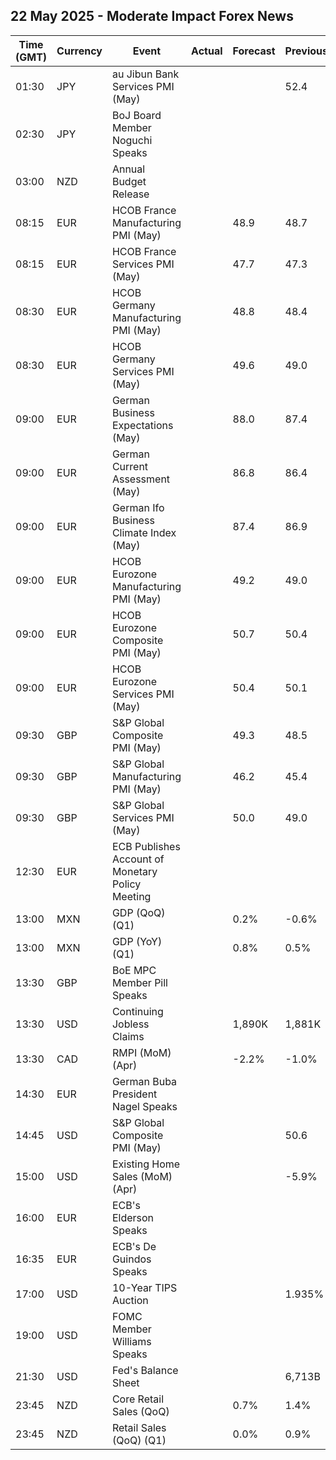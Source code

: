 ## 22 May 2025 - Moderate Impact Forex News

| Time (GMT) | Currency | Event | Actual | Forecast | Previous |
|------|----------|-------|--------|----------|----------|
| 01:30 | JPY | au Jibun Bank Services PMI (May) |  |  | 52.4 |
| 02:30 | JPY | BoJ Board Member Noguchi Speaks |  |  |  |
| 03:00 | NZD | Annual Budget Release |  |  |  |
| 08:15 | EUR | HCOB France Manufacturing PMI (May) |  | 48.9 | 48.7 |
| 08:15 | EUR | HCOB France Services PMI (May) |  | 47.7 | 47.3 |
| 08:30 | EUR | HCOB Germany Manufacturing PMI (May) |  | 48.8 | 48.4 |
| 08:30 | EUR | HCOB Germany Services PMI (May) |  | 49.6 | 49.0 |
| 09:00 | EUR | German Business Expectations (May) |  | 88.0 | 87.4 |
| 09:00 | EUR | German Current Assessment (May) |  | 86.8 | 86.4 |
| 09:00 | EUR | German Ifo Business Climate Index (May) |  | 87.4 | 86.9 |
| 09:00 | EUR | HCOB Eurozone Manufacturing PMI (May) |  | 49.2 | 49.0 |
| 09:00 | EUR | HCOB Eurozone Composite PMI (May) |  | 50.7 | 50.4 |
| 09:00 | EUR | HCOB Eurozone Services PMI (May) |  | 50.4 | 50.1 |
| 09:30 | GBP | S&P Global Composite PMI (May) |  | 49.3 | 48.5 |
| 09:30 | GBP | S&P Global Manufacturing PMI (May) |  | 46.2 | 45.4 |
| 09:30 | GBP | S&P Global Services PMI (May) |  | 50.0 | 49.0 |
| 12:30 | EUR | ECB Publishes Account of Monetary Policy Meeting |  |  |  |
| 13:00 | MXN | GDP (QoQ) (Q1) |  | 0.2% | -0.6% |
| 13:00 | MXN | GDP (YoY) (Q1) |  | 0.8% | 0.5% |
| 13:30 | GBP | BoE MPC Member Pill Speaks |  |  |  |
| 13:30 | USD | Continuing Jobless Claims |  | 1,890K | 1,881K |
| 13:30 | CAD | RMPI (MoM) (Apr) |  | -2.2% | -1.0% |
| 14:30 | EUR | German Buba President Nagel Speaks |  |  |  |
| 14:45 | USD | S&P Global Composite PMI (May) |  |  | 50.6 |
| 15:00 | USD | Existing Home Sales (MoM) (Apr) |  |  | -5.9% |
| 16:00 | EUR | ECB's Elderson Speaks |  |  |  |
| 16:35 | EUR | ECB's De Guindos Speaks |  |  |  |
| 17:00 | USD | 10-Year TIPS Auction |  |  | 1.935% |
| 19:00 | USD | FOMC Member Williams Speaks |  |  |  |
| 21:30 | USD | Fed's Balance Sheet |  |  | 6,713B |
| 23:45 | NZD | Core Retail Sales (QoQ) |  | 0.7% | 1.4% |
| 23:45 | NZD | Retail Sales (QoQ) (Q1) |  | 0.0% | 0.9% |
